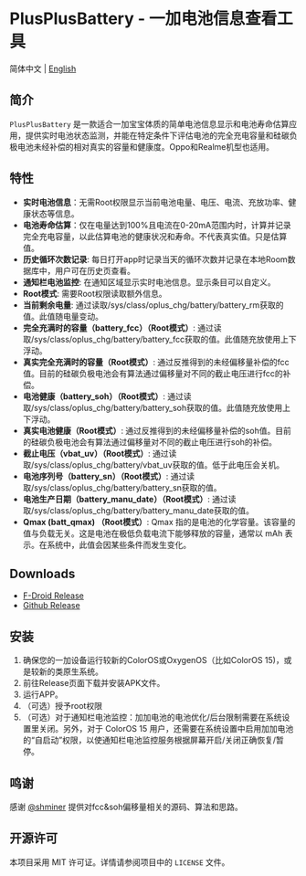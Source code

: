 # PlusPlusBattery - 一加电池信息查看工具

简体中文 | [English](./README.md)

## 简介

`PlusPlusBattery` 是一款适合一加宝宝体质的简单电池信息显示和电池寿命估算应用，提供实时电池状态监测，并能在特定条件下评估电池的完全充电容量和硅碳负极电池未经补偿的相对真实的容量和健康度。Oppo和Realme机型也适用。

## 特性

- **实时电池信息**：无需Root权限显示当前电池电量、电压、电流、充放功率、健康状态等信息。
- **电池寿命估算**：仅在电量达到100%且电流在0-20mA范围内时，计算并记录完全充电容量，以此估算电池的健康状况和寿命。不代表真实值。只是估算值。
- **历史循环次数记录**: 每日打开app时记录当天的循环次数并记录在本地Room数据库中，用户可在历史页查看。
- **通知栏电池监控**: 在通知区域显示实时电池信息。显示条目可以自定义。
- **Root模式**: 需要Root权限读取额外信息。
- **当前剩余电量**: 通过读取/sys/class/oplus_chg/battery/battery_rm获取的值。此值随电量变动。
- **完全充满时的容量（battery_fcc）（Root模式）**: 通过读取/sys/class/oplus_chg/battery/battery_fcc获取的值。此值随充放使用上下浮动。
- **真实完全充满时的容量（Root模式）**: 通过反推得到的未经偏移量补偿的fcc值。目前的硅碳负极电池会有算法通过偏移量对不同的截止电压进行fcc的补偿。
- **电池健康（battery_soh）（Root模式）**: 通过读取/sys/class/oplus_chg/battery/battery_soh获取的值。此值随充放使用上下浮动。
- **真实电池健康（Root模式）**: 通过反推得到的未经偏移量补偿的soh值。目前的硅碳负极电池会有算法通过偏移量对不同的截止电压进行soh的补偿。
- **截止电压（vbat_uv）（Root模式）**: 通过读取/sys/class/oplus_chg/battery/vbat_uv获取的值。低于此电压会关机。
- **电池序列号（battery_sn）（Root模式）**: 通过读取/sys/class/oplus_chg/battery/battery_sn获取的值。
- **电池生产日期（battery_manu_date）（Root模式）**: 通过读取/sys/class/oplus_chg/battery/battery_manu_date获取的值。
- **Qmax (batt_qmax) （Root模式）**: Qmax 指的是电池的化学容量。该容量的值与负载无关。这是电池在极低负载电流下能够释放的容量，通常以 mAh 表示。在系统中，此值会因某些条件而发生变化。

## Downloads

- [F-Droid Release](https://f-droid.org/en/packages/com.dijia1124.plusplusbattery/)
- [Github Release](https://github.com/dijia1124/PlusPlusBattery/releases)

## 安装

1. 确保您的一加设备运行较新的ColorOS或OxygenOS（比如ColorOS 15)，或是较新的类原生系统。
2. 前往Release页面下载并安装APK文件。
3. 运行APP。
4. （可选）授予root权限
5. （可选）对于通知栏电池监控：加加电池的电池优化/后台限制需要在系统设置里关闭。另外，对于 ColorOS 15 用户，还需要在系统设置中启用加加电池的“自启动”权限，以使通知栏电池监控服务根据屏幕开启/关闭正确恢复/暂停。

## 鸣谢

感谢 [@shminer](https://github.com/shminer) 提供对fcc&soh偏移量相关的源码、算法和思路。


## 开源许可

本项目采用 MIT 许可证。详情请参阅项目中的 `LICENSE` 文件。
